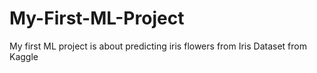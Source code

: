 # My-First-ML-Project
My first ML project is about predicting iris flowers from Iris Dataset from Kaggle
